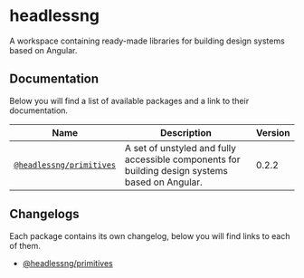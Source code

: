# headlessng

A workspace containing ready-made libraries for building design systems based on Angular.

## Documentation

Below you will find a list of available packages and a link to their documentation.

| Name                                                                  | Description                                                                                     | Version |
| --------------------------------------------------------------------- | ----------------------------------------------------------------------------------------------- | ------- |
| [`@headlessng/primitives`](packages/@headlessng-primitives/README.md) | A set of unstyled and fully accessible components for building design systems based on Angular. | 0.2.2   |

## Changelogs

Each package contains its own changelog, below you will find links to each of them.

- [@headlessng/primitives](packages/@headlessng-primitives/CHANGELOG.md)
